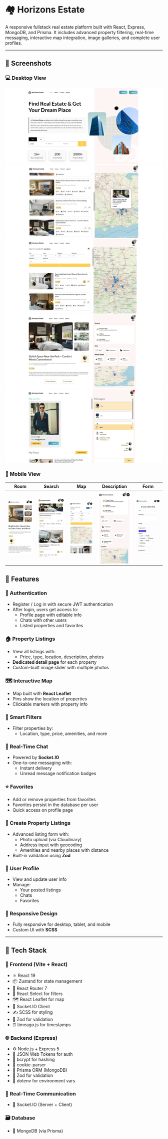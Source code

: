 # 🏘️ Horizons Estate

A responsive fullstack real estate platform built with React, Express, MongoDB, and Prisma. It includes advanced property filtering, real-time messaging, interactive map integration, image galleries, and complete user profiles.

---

## 📸 Screenshots

### 💻 Desktop View

![](./demo/screenshots/desktop/hero.jpg)
![](./demo/screenshots/desktop/search.jpg)
![](./demo/screenshots/desktop/map.jpg)
![](./demo/screenshots/desktop/room.jpg)
![](./demo/screenshots/desktop/chat.jpg)

### 📱 Mobile View

| Room                                                         | Search                                                         | Map                                                         | Description                                                         | Form                                                         |
| ------------------------------------------------------------ | -------------------------------------------------------------- | ----------------------------------------------------------- | ------------------------------------------------------------------- | ------------------------------------------------------------ |
| <img src="./demo/screenshots/mobile/room.jpg" width="150" /> | <img src="./demo/screenshots/mobile/search.jpg" width="150" /> | <img src="./demo/screenshots/mobile/map.jpg" width="150" /> | <img src="./demo/screenshots/mobile/description.jpg" width="150" /> | <img src="./demo/screenshots/mobile/form.jpg" width="150" /> |

## 🚀 Features

### 🔐 Authentication

- Register / Log in with secure JWT authentication
- After login, users get access to:
  - Profile page with editable info
  - Chats with other users
  - Listed properties and favorites

### 🏠 Property Listings

- View all listings with:
  - Price, type, location, description, photos
- **Dedicated detail page** for each property
- Custom-built image slider with multiple photos

### 🗺️ Interactive Map

- Map built with **React Leaflet**
- Pins show the location of properties
- Clickable markers with property info

### 🧠 Smart Filters

- Filter properties by:
  - Location, type, price, amenities, and more

### 💬 Real-Time Chat

- Powered by **Socket.IO**
- One-to-one messaging with:
  - Instant delivery
  - Unread message notification badges

### ⭐ Favorites

- Add or remove properties from favorites
- Favorites persist in the database per user
- Quick access on profile page

### 📸 Create Property Listings

- Advanced listing form with:
  - Photo upload (via Cloudinary)
  - Address input with geocoding
  - Amenities and nearby places with distance
- Built-in validation using **Zod**

### 👤 User Profile

- View and update user info
- Manage:
  - Your posted listings
  - Chats
  - Favorites

### 📱 Responsive Design

- Fully responsive for desktop, tablet, and mobile
- Custom UI with **SCSS**

---

## 🧰 Tech Stack

### 🧠 Frontend (Vite + React)

- ⚛️ React 19
- 📦 Zustand for state management
- 🧭 React Router 7
- 🎯 React Select for filters
- 🗺️ React Leaflet for map
- 💬 Socket.IO Client
- ✍️ SCSS for styling
- 🧪 Zod for validation
- ⏰ timeago.js for timestamps

### 🌐 Backend (Express)

- ⚙️ Node.js + Express 5
- 🔐 JSON Web Tokens for auth
- 🧂 bcrypt for hashing
- 📁 cookie-parser
- 🌱 Prisma ORM (MongoDB)
- 🧪 Zod for validation
- 🌳 dotenv for environment vars

### 💬 Real-Time Communication

- 📡 Socket.IO (Server + Client)

### 🗃️ Database

- 🍃 MongoDB (via Prisma)
